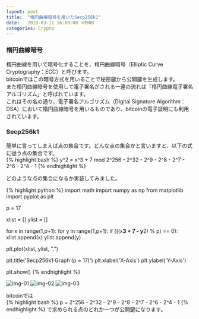 ```yaml
---
layout: post
title:  "楕円曲線暗号を用いたSecp256k1"
date:   2018-03-11 16:00:00 +0900
categories: Crypto
---
```

### 楕円曲線暗号
楕円曲線を用いて暗号化することを、楕円曲線暗号（Elliptic Curve Cryptography：ECC）と呼びます。  
bitcoinではこの暗号方式を用いることで秘密鍵から公開鍵を生成します。  
また楕円曲線暗号を使用して電子署名がされる一連の流れは「楕円曲線電子署名アルゴリズム」と呼ばれています。  
これはその名の通り、電子署名アルゴリズム（Digital Signature Algorithm：DSA）において楕円曲線暗号を用いるものであり、bitcoinの電子証明にも利用されています。  

### Secp256k1
簡単に言ってしまえば点の集合です。どんな点の集合かと言いますと、以下の式に従う点の集合です。  
{% highlight bash %}
y^2 = x^3 + 7 mod 2^256 - 2^32 - 2^9 - 2^8 - 2^7 - 2^6 - 2^4 - 1
{% endhighlight %}

どのような点の集合になるか実装してみました。  

{% highlight python %}
import math
import numpy as np
from matplotlib import pyplot as plt

p = 17

xlist = []
ylist = []

for x in range(1,p+1):
    for y in range(1,p+1):
        if (((x**3 + 7 - y**2) % p) == 0):
            xlist.append(x)
            ylist.append(y)


plt.plot(xlist, ylist, ".")

plt.title('Secp256k1 Graph (p = 17)')
plt.xlabel('X-Axis')
plt.ylabel('Y-Axis')

plt.show()
{% endhighlight %}

![img-01][img-01]
![img-02][img-02]
![img-03][img-03]

bitcoinでは  
{% highlight bash %}
p = 2^256 - 2^32 - 2^9 - 2^8 - 2^7 - 2^6 - 2^4 - 1
{% endhighlight %}
で求められる点のどれか一つが公開鍵になります。  


[img-01]: {{site.baseurl}}/images/2018/03/Secp256k1_mod_17.png
[img-02]: {{site.baseurl}}/images/2018/03/Secp256k1_mod_499.png
[img-03]: {{site.baseurl}}/images/2018/03/Secp256k1_mod_7919.png
